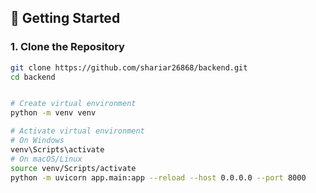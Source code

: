 ## 🚀 Getting Started

### 1. Clone the Repository

```bash
git clone https://github.com/shariar26868/backend.git
cd backend


# Create virtual environment
python -m venv venv

# Activate virtual environment
# On Windows
venv\Scripts\activate
# On macOS/Linux
source venv/Scripts/activate
python -m uvicorn app.main:app --reload --host 0.0.0.0 --port 8000



